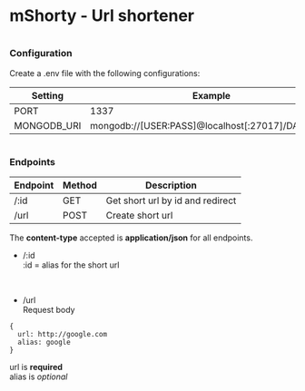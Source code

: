 # mShorty - Url shortener

#
### Configuration
Create a .env file with the following configurations:

| Setting     	| Example                                          	|
|-------------	|--------------------------------------------------	|
| PORT        	| 1337                                             	|
| MONGODB_URI 	| mongodb://[USER:PASS]@localhost[:27017]/DATABASE 	|

#
### Endpoints

| Endpoint 	| Method 	| Description                      	|
|----------	|--------	|----------------------------------	|
| /:id     	| GET    	| Get short url by id and redirect 	|
| /url     	| POST   	| Create short url                 	|

The **content-type** accepted is **application/json** for all endpoints.

* /:id\
:id = alias for the short url
<br/>

* /url\
Request body
```
{
  url: http://google.com
  alias: google
}
```
url is **required**\
alias is *optional*
